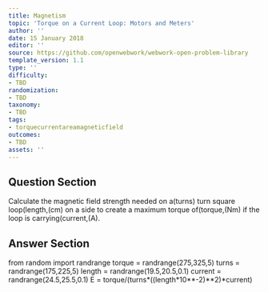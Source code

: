 ```yaml
---
title: Magnetism
topic: 'Torque on a Current Loop: Motors and Meters'
author: ''
date: 15 January 2018
editor: ''
source: https://github.com/openwebwork/webwork-open-problem-library
template_version: 1.1
type: ''
difficulty:
- TBD
randomization:
- TBD
taxonomy:
- TBD
tags:
- torquecurrentareamagneticfield
outcomes:
- TBD
assets: ''
---
```


## Question Section 

Calculate the magnetic field strength needed on a(turns) turn square loop(length,(cm) on a side to create a maximum torque of(torque,(Nm) if the loop is carrying(current,(A).



## Answer Section

from random import randrange
torque = randrange(275,325,5)
turns = randrange(175,225,5)
length = randrange(19.5,20.5,0.1)
current = randrange(24.5,25.5,0.1)
E = torque/(turns*((length*10**-2)**2)*current)